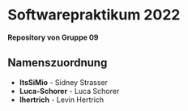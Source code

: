 # Softwarepraktikum 2022
**Repository von Gruppe 09**

## Namenszuordnung

 - **ItsSiMio** - Sidney Strasser
 - **Luca-Schorer** - Luca Schorer
 - **lhertrich** - Levin Hertrich
